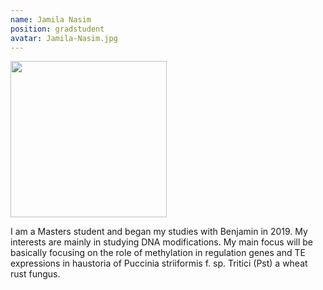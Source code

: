 ```yaml
---
name: Jamila Nasim
position: gradstudent
avatar: Jamila-Nasim.jpg
---
```


<img width="250" src="{{site.baseurl}}/images/people/{{page.avatar}}" data-action="zoom">

I am a Masters student and began my studies with Benjamin in 2019. My interests are mainly in studying DNA modifications. My main focus will be basically focusing on the role of methylation in regulation genes and TE expressions in haustoria of Puccinia striiformis f. sp. Tritici (Pst) a wheat rust fungus.
